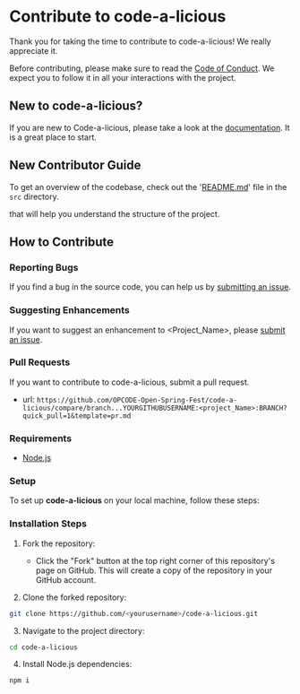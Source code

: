 # Contribute to code-a-licious

Thank you for taking the time to contribute to code-a-licious! We really appreciate it. 

Before contributing, please make sure to read the [Code of Conduct](../../CODE_OF_CONDUCT.md). We expect you to follow it in all your interactions with the project.

## New to code-a-licious?

If you are new to Code-a-licious, please take a look at the [documentation](./Project_Tour.md). It is a great place to start. 

## New Contributor Guide

To get an overview of the codebase, check out the '[README.md](../src/README.md)' file in the `src` directory.

that will help you understand the structure of the project.

## How to Contribute

### Reporting Bugs

If you find a bug in the source code, you can help us by [submitting an issue](../ISSUE_TEMPLATE/bug_report.yaml).

### Suggesting Enhancements

If you want to suggest an enhancement to <Project_Name>, please [submit an issue](../ISSUE_TEMPLATE/feature_request.yaml).

### Pull Requests

If you want to contribute to code-a-licious, submit a pull request.

- url: `https://github.com/OPCODE-Open-Spring-Fest/code-a-licious/compare/branch...YOURGITHUBUSERNAME:<project_Name>:BRANCH?quick_pull=1&template=pr.md`
  
### Requirements

- [Node.js](https://nodejs.org/)

### Setup

To set up **code-a-licious** on your local machine, follow these steps:

### Installation Steps

1. Fork the repository:
   - Click the "Fork" button at the top right corner of this repository's page on GitHub. This will create a copy of the repository in your GitHub account.

2. Clone the forked repository:

```bash
git clone https://github.com/<yourusername>/code-a-licious.git
```

3. Navigate to the project directory:
```bash
cd code-a-licious
```

4. Install Node.js dependencies:
```bash
npm i
```
